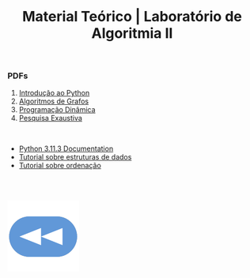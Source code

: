 <br>

<h1 align="center">Material Teórico | Laboratório de Algoritmia II</h1>

<br>

### PDFs
 1. [Introdução ao Python](LA2-1.pdf)
 2. [Algoritmos de Grafos](LA2-2.pdf)
 3. [Programação Dinâmica](LA2-3.pdf)
 4. [Pesquisa Exaustiva](LA2-4.pdf)

<br>

* [Python 3.11.3 Documentation](https://docs.python.org/3/index.html)
* [Tutorial sobre estruturas de dados](https://docs.python.org/3/tutorial/datastructures.html)
* [Tutorial sobre ordenação](https://docs.python.org/3/howto/sorting.html)

<br><br>

[![retroceder](https://raw.githubusercontent.com/David81820/Recursos-LCC/main/Rewind.png)](https://david81820.github.io/Recursos-LCC/2ano/2sem/LA2)
